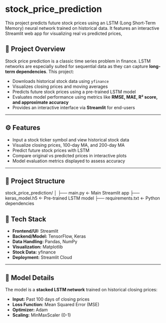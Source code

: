 # stock_price_prediction
This project predicts future stock prices using an LSTM (Long Short-Term Memory) neural network trained on historical data. It features an interactive Streamlit web app for visualizing real vs predicted prices,
## 🧠 Project Overview

Stock price prediction is a classic time series problem in finance. LSTM networks are especially suited for sequential data as they can capture **long-term dependencies**. This project:

- Downloads historical stock data using `yfinance`
- Visualizes closing prices and moving averages
- Predicts future stock prices using a pre-trained LSTM model
- Evaluates model performance using metrics like **RMSE, MAE, R² score, and approximate accuracy**
- Provides an interactive interface via **Streamlit** for end-users

---

## ⚙️ Features

- Input a stock ticker symbol and view historical stock data
- Visualize closing prices, 100-day MA, and 200-day MA
- Predict future stock prices with LSTM
- Compare original vs predicted prices in interactive plots
- Model evaluation metrics displayed to assess accuracy

---

## 📂 Project Structure

stock_price_prediction/
│
├── main.py ← Main Streamlit app
├── keras_model.h5 ← Pre-trained LSTM model
├── requirements.txt ← Python dependencies



## 🧩 Tech Stack

- **Frontend/UI:** Streamlit  
- **Backend/Model:** TensorFlow, Keras  
- **Data Handling:** Pandas, NumPy  
- **Visualization:** Matplotlib  
- **Stock Data:** yfinance  
- **Deployment:** Streamlit Cloud  

---

## 🧮 Model Details

The model is a **stacked LSTM network** trained on historical closing prices:

- **Input:** Past 100 days of closing prices  
- **Loss Function:** Mean Squared Error (MSE)  
- **Optimizer:** Adam  
- **Scaling:** MinMaxScaler (0-1)  




